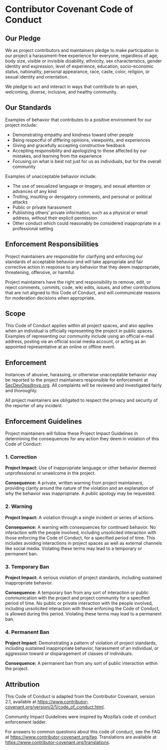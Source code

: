 # Contributor Covenant Code of Conduct

## Our Pledge

We as project contributors and maintainers pledge to make participation in our project a harassment-free experience for everyone, regardless of age, body size, visible or invisible disability, ethnicity, sex characteristics, gender identity and expression, level of experience, education, socio-economic status, nationality, personal appearance, race, caste, color, religion, or sexual identity and orientation.

We pledge to act and interact in ways that contribute to an open, welcoming, diverse, inclusive, and healthy community.

## Our Standards


Examples of behavior that contributes to a positive environment for our project include:

* Demonstrating empathy and kindness toward other people
* Being respectful of differing opinions, viewpoints, and experiences
* Giving and gracefully accepting constructive feedback
* Accepting responsibility and apologizing to those affected by our mistakes, and learning from the experience
* Focusing on what is best not just for us as individuals, but for the overall community

Examples of unacceptable behavior include:
* The use of sexualized language or imagery, and sexual attention or advances of any kind
* Trolling, insulting or derogatory comments, and personal or political attacks
* Public or private harassment
* Publishing others’ private information, such as a physical or email address, without their explicit permission
* Other conduct which could reasonably be considered inappropriate in a professional setting

## Enforcement Responsibilities


Project maintainers are responsible for clarifying and enforcing our standards of acceptable behavior and will take appropriate and fair corrective action in response to any behavior that they deem inappropriate, threatening, offensive, or harmful.

Project maintainers have the right and responsibility to remove, edit, or reject comments, commits, code, wiki edits, issues, and other contributions that are not aligned to this Code of Conduct, and will communicate reasons for moderation decisions when appropriate.

## Scope


This Code of Conduct applies within all project spaces, and also applies when an individual is officially representing the project in public spaces. Examples of representing our community include using an official e-mail address, posting via an official social media account, or acting as an appointed representative at an online or offline event.

## Enforcement



Instances of abusive, harassing, or otherwise unacceptable behavior may be reported to the project maintainers responsible for enforcement at [SecDevOps@nyp.org](mailto:SecDevOps@nyp.org?subject=[DaggerBoard]%20[Code-of-Conduct-Report]). All complaints will be reviewed and investigated fairly and thoroughly.

All project maintainers are obligated to respect the privacy and security of the reporter of any incident.

## Enforcement Guidelines



Project maintainers will follow these Project Impact Guidelines in determining the consequences for any action they deem in violation of this Code of Conduct:
### 1. Correction

**Project Impact:** Use of inappropriate language or other behavior deemed unprofessional or unwelcome in the project.

**Consequence:** A private, written warning from project maintainers, providing clarity around the nature of the violation and an explanation of why the behavior was inappropriate. A public apology may be requested.
### 2. Warning

**Project Impact:** A violation through a single incident or series of actions.

**Consequence:** A warning with consequences for continued behavior. No interaction with the people involved, including unsolicited interaction with those enforcing the Code of Conduct, for a specified period of time. This includes avoiding interactions in project spaces as well as external channels like social media. Violating these terms may lead to a temporary or permanent ban.
### 3. Temporary Ban

**Project Impact:** A serious violation of project standards, including sustained inappropriate behavior.

**Consequence:** A temporary ban from any sort of interaction or public communication with the project and project community for a specified period of time. No public or private interaction with the people involved, including unsolicited interaction with those enforcing the Code of Conduct, is allowed during this period. Violating these terms may lead to a permanent ban.
### 4. Permanent Ban

**Project Impact:** Demonstrating a pattern of violation of project standards, including sustained inappropriate behavior, harassment of an individual, or aggression toward or disparagement of classes of individuals.

**Consequence:** A permanent ban from any sort of public interaction within the project.

## Attribution



This Code of Conduct is adapted from the Contributor Covenant, version 2.1, available at https://www.contributor-covenant.org/version/2/1/code_of_conduct.html.

Community Impact Guidelines were inspired by Mozilla’s code of conduct enforcement ladder.

For answers to common questions about this code of conduct, see the FAQ at https://www.contributor-covenant.org/faq. Translations are available at https://www.contributor-covenant.org/translations.

